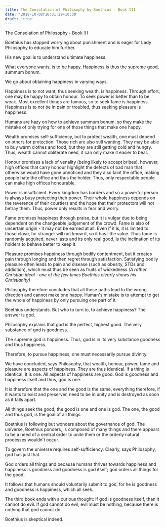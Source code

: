 ```yaml
---
title: The Consolation of Philosophy by Boethius - Book III
date: '2018-10-08T16:01:29+10:30'
draft: 'true'
---
```

The Consolation of Philosophy - Book II
I

Boethius has stopped worrying about punishment and is eager for Lady Philosophy to educate him further.

His new goal is to understand ultimate happiness.

What everyone wants, is to be happy. Happiness is thus the supreme good, summum bonum.

We go about obtaining happiness in varying ways. 

Happiness is to not want, thus seeking wealth, is happiness. Through effort, one may be happy to obtain honour. To seek power is better than to be weak. Most excellent things are famous, so to seek fame is happiness. Happiness is to not be in pain or troubled, thus seeking pleasure is happiness.

Humans are hazy on how to achieve summum bonum, so they make the mistake of only trying for one of those things that make one happy. 

Wealth promises self-sufficiency, but to protect wealth, one must depend on others for protection. Those rich are also still wanting. They may be able to buy warm clothes and food, but they are still getting cold and hungry. Thus, wealth cannot obliterate need, it can only make it easier to bear.

Honour promises a lack of venality (being likely to accept bribes), however, high offices that carry honour highlight the defects of bad man that otherwise would have gone unnoticed and they also taint the office, making people hate the office and thus the holder. Thus, only respectable people can make high offices honourable.

Power is insufficient. Every kingdom has borders and so a powerful person is always busy protecting their power. Their whole happiness depends on the reverence of their courtiers and the hope that their protectors will not betray them. Thus, power only results in fear and worry.

Fame promises happiness through praise, but it is vulgar due to being dependent on the changeable judgement of the crowd. Fame is also of uncertain origin - it may not be earned at all. Even if it is, it is limited to those close, for stranger will not know it, so it has little value. Thus fame is randomly acquired, never lasts and its only real good, is the inclination of its holders to behave better to keep it.

Pleasure promises happiness through bodily contentment, but it creates pain through longing and then regret through satisfaction. Satisfying bodily pleasure often leads to pain and disease (such as obesity, STDs and addiction), which must thus be seen as fruits of wickedness _(A rather Christian ideal - one of the few times Boethius clearly shows his Christianity)_

Philosophy therefore concludes that all these paths lead to the wrong direction and cannot make one happy. Human's mistake is to attempt to get the whole of happiness by only pursuing one part of it.

Boethius understands. But who to turn to, to achieve happiness? The answer is god.

Philosophy explains that god is the perfect, highest good. The very substance of god is goodness.

The supreme god is happiness. Thus, god is in its very substance goodness and thus happiness.

Therefore, to pursue happiness, one must necessarily pursue divinity.

We have concluded, says Philosophy, that wealth, honour, power, fame and pleasure are aspects of happiness. They are thus identical. If a thing is identical, it is one. All aspects of happiness are good. God is goodness and happiness itself and thus, god is one.

It is therefore that the one and the good is the same, everything therefore, if it wants to exist and preserver, need to be in unity and is destroyed as soon as it falls apart.

All things seek the good, the good is one and one is god. The one, the good and thus god, is the goal of all things.

Boethius is following but wonders about the governance of god. The universe, Boethius ponders, is composed of many things and there appears to be a need of a central order to unite them or the orderly natural processes wouldn't occur.

To govern the universe requires self-sufficiency. Clearly, says Philosophy, god has just that.

God orders all things and because humans thrives towards happiness and happiness is goodness and goodness is god itself; god orders all things for the good.

It follows that humans should voluntarily submit to god, for he is goodness and goodness is happiness, which all seek.

The third book ends with a curious thought: If god is goodness itself, than it cannot do evil. If god cannot do evil, evil must be nothing, because there is nothing that god cannot do.

Boethius is skeptical indeed.
